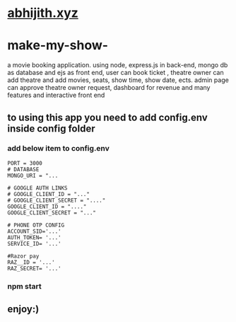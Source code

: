 # [abhijith.xyz](https://abhijithv.xyz/)
# make-my-show-
a movie booking application. using node, express.js in back-end, mongo db as database and ejs as front end, user can book ticket , theatre owner can add theatre and add movies, seats, show time, show date, ects. admin page can approve theatre owner request, dashboard for revenue and many features and interactive front end

## to using this app you need to add config.env inside config folder
### add below item to config.env
```
PORT = 3000
# DATABASE
MONGO_URI = "...

# GOOGLE AUTH LINKS
# GOOGLE_CLIENT_ID = "..."
# GOOGLE_CLIENT_SECRET = "...."
GOOGLE_CLIENT_ID = "...."
GOOGLE_CLIENT_SECRET = "..."

# PHONE OTP CONFIG
ACCOUNT_SID='...'
AUTH_TOKEN= '...'
SERVICE_ID= '...'

#Razor pay
RAZ__ID = '...'
RAZ_SECRET= '...'
```

### npm start 
## enjoy:)
